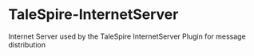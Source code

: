 # TaleSpire-InternetServer
Internet Server used by the TaleSpire InternetServer Plugin for message distribution
